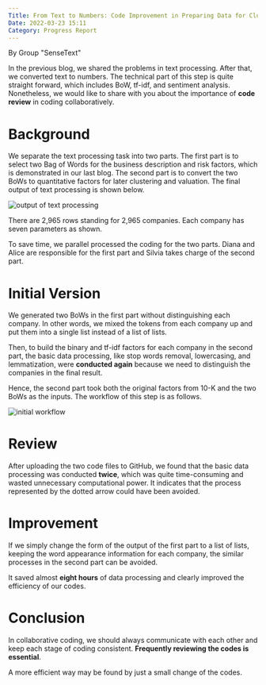 ```yaml
---
Title: From Text to Numbers: Code Improvement in Preparing Data for Clustering (Group SenseText)
Date: 2022-03-23 15:11
Category: Progress Report
---
```


By Group "SenseText"

In the previous blog, we shared the problems in text processing. After that, 
we converted text to numbers. The technical part of this step is quite straight forward, which 
includes BoW, tf-idf, and sentiment analysis. Nonetheless, we would like to share with you about the importance 
of **code review** in coding collaboratively.

# Background

We separate the text processing task into two parts. 
The first part is to select two Bag of Words for the business description and risk factors, 
which is demonstrated in our last blog. The second part is to convert the two BoWs to 
quantitative factors for later clustering and valuation. 
The final output of text processing is shown below.

![output of text processing]({static}/images/SenseText_output.jpeg)

There are 2,965 rows standing for 2,965 companies. Each company has seven parameters as shown.

To save time, we parallel processed the coding for the two parts. 
Diana and Alice are responsible for the first part and Silvia takes charge of the second part.

# Initial Version
We generated two BoWs in the first part without distinguishing each company. In other words, 
we mixed the tokens from each company up and put them into a single list instead of a list of lists.

Then, to build the binary and tf-idf factors for each company in the second part, 
the basic data processing, like stop words removal, lowercasing, and lemmatization, 
were **conducted again** because we need to distinguish the companies in the final result.

Hence, the second part took both the original factors from 10-K and the two BoWs 
as the inputs. The workflow of this step is as follows.

![initial workflow]({static}/images/SenseText_initial_workflow.jpeg)

# Review
After uploading the two code files to GitHub, we found that the basic data processing 
was conducted **twice**, which was quite time-consuming and wasted unnecessary computational power. 
It indicates that the process represented by the dotted arrow could have been avoided.

# Improvement
If we simply change the form of the output of the first part to a list of lists, 
keeping the word appearance information for each company, 
the similar processes in the second part can be avoided.

It saved almost **eight hours** of data processing and clearly improved the efficiency of our codes.

# Conclusion
In collaborative coding, we should always communicate with each other and 
keep each stage of coding consistent. **Frequently reviewing the codes is essential**. 

A more efficient way may be found by just a small change of the codes.
